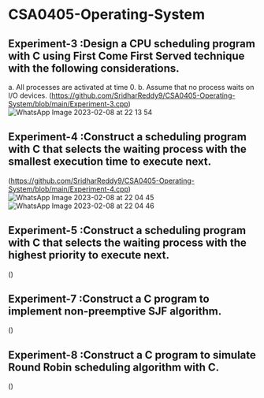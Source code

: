 # CSA0405-Operating-System
## Experiment-3 :Design a CPU scheduling program with C using First Come First Served technique with the following considerations. 
a. All processes are activated at time 0. 
b. Assume that no process waits on I/O devices.
(https://github.com/SridharReddy9/CSA0405-Operating-System/blob/main/Experiment-3.cpp)
![WhatsApp Image 2023-02-08 at 22 13 54](https://user-images.githubusercontent.com/113843187/217596153-cbcaeb33-8ef5-4839-963f-908720fd7b0d.jpg)
## Experiment-4 :Construct a scheduling program with C that selects the waiting process with the smallest execution time to execute next.
(https://github.com/SridharReddy9/CSA0405-Operating-System/blob/main/Experiment-4.cpp)
![WhatsApp Image 2023-02-08 at 22 04 45](https://user-images.githubusercontent.com/113843187/217594253-5e41ee34-8462-43c6-978a-851e0857cfd4.jpg)
![WhatsApp Image 2023-02-08 at 22 04 46](https://user-images.githubusercontent.com/113843187/217594277-9cc46585-da1e-43b5-bb43-590e126aba3c.jpg)
## Experiment-5 :Construct a scheduling program with C that selects the waiting process with the highest priority to execute next.
()
## Experiment-7 :Construct a C program to implement non-preemptive SJF algorithm.
()
## Experiment-8 :Construct a C program to simulate Round Robin scheduling algorithm with C.
()
